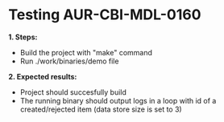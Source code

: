 # Testing AUR-CBI-MDL-0160

**1. Steps:**

* Build the project with "make" command
* Run ./work/binaries/demo file

**2. Expected results:**

* Project should succesfully build
* The running binary should output logs in a loop with id of a created/rejected item (data store size is set to 3)
